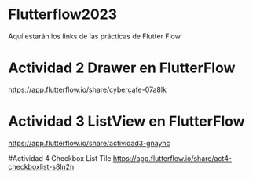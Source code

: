 # Flutterflow2023
Aquí estarán los links de las prácticas de Flutter Flow

# Actividad 2 Drawer en FlutterFlow
https://app.flutterflow.io/share/cybercafe-07a8lk

# Actividad 3 ListView en FlutterFlow
https://app.flutterflow.io/share/actividad3-gnayhc

#Actividad 4 Checkbox List Tile
https://app.flutterflow.io/share/act4-checkboxlist-s8ln2n
